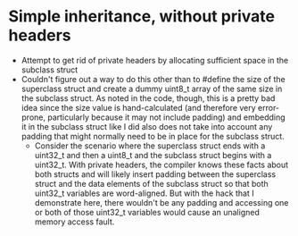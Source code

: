 # Simple inheritance, without private headers

- Attempt to get rid of private headers by allocating sufficient space in the subclass struct
- Couldn't figure out a way to do this other than to #define the size of the superclass struct and create a dummy uint8_t array of the same size in the subclass struct. As noted in the code, though, this is a pretty bad idea since the size value is hand-calculated (and therefore very error-prone, particularly because it may not include padding) and embedding it in the subclass struct like I did also does not take into account any padding that might normally need to be in place for the subclass struct.
    - Consider the scenario where the superclass struct ends with a uint32_t and then a uint8_t and the subclass struct begins with a uint32_t. With private headers, the compiler knows these facts about both structs and will likely insert padding between the superclass struct and the data elements of the subclass struct so that both uint32_t variables are word-aligned. But with the hack that I demonstrate here, there wouldn't be any padding and accessing one or both of those uint32_t variables would cause an unaligned memory access fault.